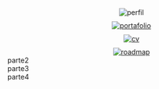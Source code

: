 
<div>
<div align= "center"> 
   <div style="gap: 10px; padding: 10px 20px; ">        
       <img src="https://github.com/user-attachments/assets/9a53052c-6c54-4a25-a578-07f8d5b4d259" alt="perfil">
    </div>
    <div style="display: flex; flex-direction: column; align-items: center; gap: 10px;"> 
       <div>
        <a href="https://developerdianaarevalo.netlify.app/">
            <img src="https://github.com/user-attachments/assets/5e55b617-ce05-4a61-a5f8-d993e5ffb1b8" alt="portafolio"> 
        </a>               
    </div>
      <div>
        <a href="https://drive.google.com/drive/folders/1uSj4oTirC6b0jI7di-du58hK0Mrd1d2u?usp=drive_link">
            <img src="https://github.com/user-attachments/assets/82841b95-84a7-43da-ac5e-b45b07cae5ad" alt="cv"> 
        </a>               
    </div>
      <div>
        <a href="">
            <img src="https://github.com/user-attachments/assets/0a41accc-4013-4b46-929c-3db9867e2afe" alt="roadmap"> 
        </a>               
    </div>
    </div>    
</div>
<div>
    parte2        
</div>
<div>
    parte3
</div>
<div>
    parte4
</div>    
</div>




